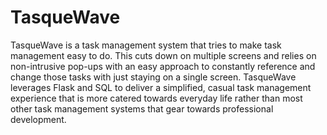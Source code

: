 # TasqueWave
TasqueWave is a task management system that tries to make task management easy to do. This cuts down on multiple screens and relies on non-intrusive pop-ups with an easy approach to constantly reference and change those tasks with just staying on a single screen.
TasqueWave leverages Flask and SQL to deliver a simplified, casual task management experience that is more catered towards everyday life rather than most other task management systems that gear towards professional development.
